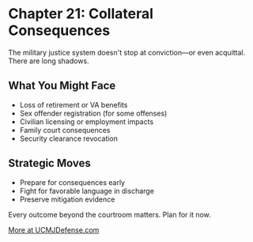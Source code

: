 # Chapter 21: Collateral Consequences

The military justice system doesn't stop at conviction—or even acquittal. There are long shadows.

## What You Might Face

- Loss of retirement or VA benefits
- Sex offender registration (for some offenses)
- Civilian licensing or employment impacts
- Family court consequences
- Security clearance revocation

## Strategic Moves

- Prepare for consequences early
- Fight for favorable language in discharge
- Preserve mitigation evidence

Every outcome beyond the courtroom matters. Plan for it now.

[More at UCMJDefense.com](https://ucmjdefense.com)

